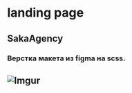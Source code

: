 # landing page

## SakaAgency

### Верстка макета из figma на scss.


## ![Imgur](https://i.imgur.com/B4xi95s.jpg)
